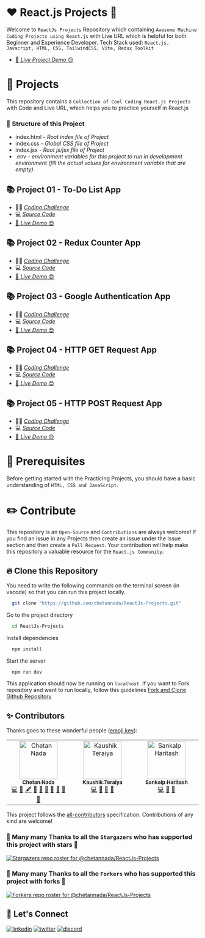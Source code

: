 # ❤️ React.js Projects 🚀

Welcome to `ReactJs Projects` Repository which containing `Awesome Machine Coding Projects using React.js` with Live URL which is helpful for both Beginner and Experience Developer. Tech Stack used: `React.js, Javacript, HTML, CSS, TailwindCSS, Vite, Redux Toolkit`

- [🚀 _Live Project Demo_ 😍](https://reactjs-projects-app.netlify.app/)

# 🌻 Projects

This repository contains a `Collection of Cool Coding React.js Projects` with Code and Live URL, which helps you to practice yourself in React.js

### 🌱 Structure of this Project

- index.html - _Root index file of Project_
- index.css - _Global CSS file of Project_
- index.jsx - _Root js/jsx file of Project_
- .env - _environment variables for this project to run in development environment (fill the actual values for environment variable that are empty)_

## 📚 Project 01 - To-Do List App

- 👨‍💻 [_Coding Challenge_](./src/Projects/ToDo-List/CodingChallenge.md)
- 💻 [_Source Code_](./src/Projects/ToDo-List/)
- [🚀 _Live Demo_ 😍](https://reactjs-projects-app.netlify.app/todo-list)

## 📚 Project 02 - Redux Counter App

- 👨‍💻 [_Coding Challenge_](./src/Projects/Redux-Counter/CodingChallenge.md)
- 💻 [_Source Code_](./src/Projects/Redux-Counter/)
- [🚀 _Live Demo_ 😍](https://reactjs-projects-app.netlify.app/redux-counter)

## 📚 Project 03 - Google Authentication App

- 👨‍💻 [_Coding Challenge_](./src/Projects/Google-Auth/CodingChallenge.md)
- 💻 [_Source Code_](./src/Projects/Google-Auth/)
- [🚀 _Live Demo_ 😍](https://reactjs-projects-app.netlify.app/google-auth)

## 📚 Project 04 - HTTP GET Request App

- 👨‍💻 [_Coding Challenge_](./src/Projects/Http-Get-Request/CodingChallenge.md)
- 💻 [_Source Code_](./src/Projects/Http-Get-Request/)
- [🚀 _Live Demo_ 😍](https://reactjs-projects-app.netlify.app/http-get-request)

## 📚 Project 05 - HTTP POST Request App

- 👨‍💻 [_Coding Challenge_](./src/Projects/Http-Post-Request/CodingChallenge.md)
- 💻 [_Source Code_](./src/Projects/Http-Post-Request/)
- [🚀 _Live Demo_ 😍](https://reactjs-projects-app.netlify.app/http-post-request)

# 🎻 Prerequisites

Before getting started with the Practicing Projects, you should have a basic understanding of `HTML, CSS and JavaScript`.

# ✏️ Contribute

This repository is an `Open-Source` and `Contributions` are always welcome! If you find an issue in any Projects then create an issue under the Issue section and then create a `Pull Request`. Your contribution will help make this repository a valuable resource for the `React.js Community`.

## 🔥 Clone this Repository

You need to write the following commands on the terminal screen (in vscode) so that you can run this project locally.

```bash
  git clone "https://github.com/chetannada/ReactJs-Projects.git"
```

Go to the project directory

```bash
  cd ReactJs-Projects
```

Install dependencies

```bash
  npm install
```

Start the server

```bash
  npm run dev
```

This application should now be running on `localhost`. If you want to Fork repository and want to run locally, follow this guidelines [Fork and Clone Github Repository](https://docs.github.com/en/get-started/quickstart/fork-a-repo)

## ✨ Contributors

Thanks goes to these wonderful people ([emoji key](https://allcontributors.org/docs/en/emoji-key)):

<!-- ALL-CONTRIBUTORS-LIST:START - Do not remove or modify this section -->
<!-- prettier-ignore-start -->
<!-- markdownlint-disable -->
<table>
  <tbody>
    <tr>
      <td align="center" valign="top" width="14.28%"><a href="https://github.com/chetannada"><img src="https://avatars.githubusercontent.com/u/83969719?v=4?s=100" width="100px;" alt="Chetan Nada"/><br /><sub><b>Chetan Nada</b></sub></a><br /><a href="https://github.com/chetannada/ReactJs-Projects/commits?author=chetannada" title="Code">💻</a> <a href="#data-chetannada" title="Data">🔣</a> <a href="#content-chetannada" title="Content">🖋</a> <a href="#design-chetannada" title="Design">🎨</a> <a href="https://github.com/chetannada/ReactJs-Projects/commits?author=chetannada" title="Documentation">📖</a> <a href="https://github.com/chetannada/ReactJs-Projects/pulls?q=is%3Apr+reviewed-by%3Achetannada" title="Reviewed Pull Requests">👀</a> <a href="https://github.com/chetannada/ReactJs-Projects/issues?q=author%3Achetannada" title="Bug reports">🐛</a> <a href="#ideas-chetannada" title="Ideas, Planning, & Feedback">🤔</a> <a href="#maintenance-chetannada" title="Maintenance">🚧</a> <a href="#research-chetannada" title="Research">🔬</a></td>
      <td align="center" valign="top" width="14.28%"><a href="https://github.com/kdteraiya"><img src="https://avatars.githubusercontent.com/u/113781417?v=4?s=100" width="100px;" alt="Kaushik Teraiya"/><br /><sub><b>Kaushik Teraiya</b></sub></a><br /><a href="https://github.com/chetannada/ReactJs-Projects/commits?author=kdteraiya" title="Code">💻</a> <a href="#research-kdteraiya" title="Research">🔬</a> <a href="#data-kdteraiya" title="Data">🔣</a> <a href="https://github.com/chetannada/ReactJs-Projects/pulls?q=is%3Apr+reviewed-by%3Akdteraiya" title="Reviewed Pull Requests">👀</a></td>
      <td align="center" valign="top" width="14.28%"><a href="https://github.com/SankalpHaritash21"><img src="https://avatars.githubusercontent.com/u/110713125?v=4?s=100" width="100px;" alt="Sankalp Haritash"/><br /><sub><b>Sankalp Haritash</b></sub></a><br /><a href="https://github.com/chetannada/ReactJs-Projects/commits?author=SankalpHaritash21" title="Code">💻</a> <a href="#research-SankalpHaritash21" title="Research">🔬</a> <a href="#data-SankalpHaritash21" title="Data">🔣</a></td>
    </tr>
  </tbody>
</table>

<!-- markdownlint-restore -->
<!-- prettier-ignore-end -->

<!-- ALL-CONTRIBUTORS-LIST:END -->

This project follows the [all-contributors](https://github.com/all-contributors/all-contributors) specification. Contributions of any kind are welcome!

### 💖 Many many Thanks to all the `Stargazers` who has supported this project with stars 🌟

[![Stargazers repo roster for @chetannada/ReactJs-Projects](https://reporoster.com/stars/chetannada/ReactJs-Projects)](https://github.com/chetannada/ReactJs-Projects/stargazers)

### 💖 Many many Thanks to all the `Forkers` who has supported this project with forks 🍴

[![Forkers repo roster for @chetannada/ReactJs-Projects](https://reporoster.com/forks/chetannada/ReactJs-Projects)](https://github.com/chetannada/ReactJs-Projects/network/members)

## 🔗 Let's Connect

[![linkedin](https://img.shields.io/badge/LinkedIn-0077B5?style=for-the-badge&logo=linkedin&logoColor=white)](https://www.linkedin.com/in/chetannada/)
[![twitter](https://img.shields.io/badge/Twitter-1DA1F2?style=for-the-badge&logo=twitter&logoColor=white)](https://twitter.com/chetannada)
[![discord](https://img.shields.io/badge/Discord-5865F2?style=for-the-badge&logo=discord&logoColor=white)](https://discordapp.com/users/916005177838956555)
